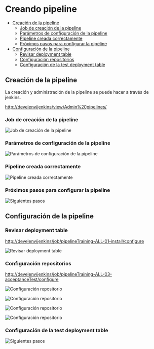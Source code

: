 Creando pipeline
================

* [Creación de la pipeline](#Creacin_de_la_pipeline)
    * [Job de creación de la pipeline](#Job_de_creacin_de_la_pipeline)
    * [Parámetros de configuración de la pipeline](#Parmetros_de_configuracin_de_la_pipeline)
    * [Pipeline creada correctamente](#Pipeline_creada_correctamente)
    * [Próximos pasos para configurar la pipeline](#Prximos_pasos_para_configurar_la_pipeline)
* [Configuración de la pipeline](#Configuracin_de_la_pipeline)
    * [Revisar deployment table](#Revisar_deployment_table)
    * [Configuración repositorios](#Configuracin_repositorios)
    * [Configuración de la test deployment table](#Configuracin_de_la_test_deployment_table)

## Creación de la pipeline
La creación y administración de la pipeline se puede hacer a través de jenkins.

[http://develenv/jenkins/view/Admin%20pipelines/](http://develenv/jenkins/view/Admin%20pipelines/)

### Job de creación de la pipeline
![Job de creación de la pipeline](./img/training/adminPipeline_1.png)

### Parámetros de configuración de la pipeline
![Parámetros de configuración de la pipeline](./img/training/adminPipeline_2.png)

### Pipeline creada correctamente
![Pipeline creada correctamente](./img/training/adminPipeline_3.png)

### Próximos pasos para configurar la pipeline
![Siguientes pasos](./img/training/adminPipeline_4.png)

## Configuración de la pipeline
### Revisar deployment table
[http://develenv/jenkins/job/pipelineTraining-ALL-01-install/configure](http://develenv/jenkins/job/pipelineTraining-ALL-01-install/configure)

![Revisar deployment table](./img/training/reviewDeploymentTable.png)


### Configuración repositorios
[http://develenv/jenkins/job/pipelineTraining-ALL-03-acceptanceTest/configure](http://develenv/jenkins/job/pipelineTraining-ALL-03-acceptanceTest/configure)

![Configuración repositorio](./img/training/configureRepos_acceptanceTest_1.png)

![Configuración repositorio](./img/training/configureRepos_acceptanceTest_2.png)

![Configuración repositorio](./img/training/configureRepos_acceptanceTest_3.png)

![Configuración repositorio](./img/training/configureRepos_acceptanceTest_4.png)

### Configuración de la test deployment table

![Siguientes pasos](./img/training/configureRepos_acceptanceTest_5.png)


